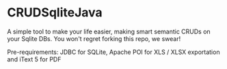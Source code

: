 # CRUDSqliteJava
A simple tool to make your life easier, making smart semantic CRUDs on your Sqlite DBs.
You won't regret forking this repo, we swear!

Pre-requirements:
JDBC for SQLite,
Apache POI for XLS / XLSX exportation
and iText 5 for PDF
